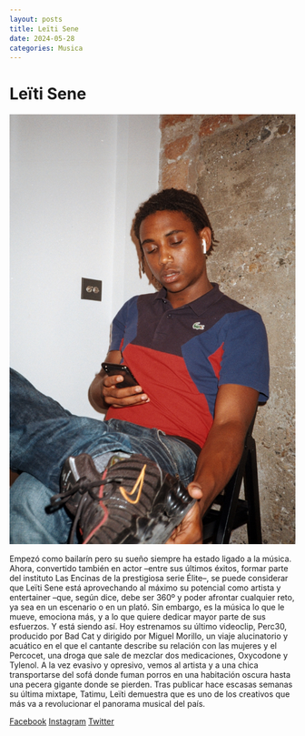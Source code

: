 ```yaml
---
layout: posts
title: Leïti Sene
date: 2024-05-28
categories: Musica
---
```


<head>
    <meta charset="UTF-8">
    <meta name="viewport" content="width=device-width, initial-scale=1.0">
    <title>Leïti Sene</title>
</head>
<body>
    <h1>Leïti Sene</h1>
    <img src="images/leitisene_aleixbarau2-683x1024.jpg" >
    <p>Empezó como bailarín pero su sueño siempre ha estado ligado a la música. Ahora, convertido también en actor –entre sus últimos éxitos, formar parte del instituto Las Encinas de la prestigiosa serie Élite–, se puede considerar que Leïti Sene está aprovechando al máximo su potencial como artista y entertainer –que, según dice, debe ser 360º y poder afrontar cualquier reto, ya sea en un escenario o en un plató.
Sin embargo, es la música lo que le mueve, emociona más, y a lo que quiere dedicar mayor parte de sus esfuerzos. Y está siendo así. Hoy estrenamos su último videoclip, Perc30, producido por Bad Cat y dirigido por Miguel Morillo, un viaje alucinatorio y acuático en el que el cantante describe su relación con las mujeres y el Percocet, una droga que sale de mezclar dos medicaciones, Oxycodone y Tylenol. A la vez evasivo y opresivo, vemos al artista y a una chica transportarse del sofá donde fuman porros en una habitación oscura hasta una pecera gigante donde se pierden. Tras publicar hace escasas semanas su última mixtape, Tatimu, Leïti demuestra que es uno de los creativos que más va a revolucionar el panorama musical del país.</p>
    <a href="https://www.facebook.com/leitisene/">Facebook</a>
    <a href="https://www.instagram.com/leitisene/">Instagram</a>
    <a href="https://twitter.com/leitisene/">Twitter</a>
</body>
